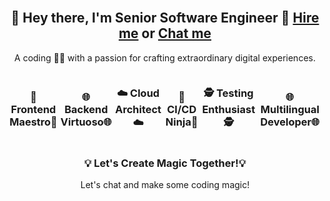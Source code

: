 <br clear="both">

<div align="center">
  <h2>🚀 Hey there, I'm Senior Software Engineer 👋 <a href="https://github.com/webguru11124/webguru11124/issues/new?title=I+want+to+hire+you&body=Hi,+@byteballet.+Send+me+your+resume:+your@companymail.com.">Hire me</a> or <a href="https://github.com/webguru11124/webguru11124/issues/new?title=I+want+to+talk+to+you&body=Hi,+@byteballet."> Chat me</a></h2>
  <p>A coding 🐱‍👤 with a passion for crafting extraordinary digital experiences.</p>
</div>
<div style="display: flex; justify-content: center; align-items: center;">
<div style="display: flex; justify-content: center; align-items: center;">
    <h3 align="center">🎨 Frontend Maestro🎨</h3>
    <h3 align="center">🌐 Backend Virtuoso🌐 </h3>
    <h3 align="center">☁️ Cloud Architect☁️</h3>
    <h3 align="center">🚀 CI/CD Ninja🚀</h3>
    <h3 align="center">🕵️ Testing Enthusiast🕵️</h3>
    <h3 align="center">🌐 Multilingual Developer🌐</h3>
</div>
</div>

<div align="center">
  <h3>💡 Let's Create Magic Together!💡</h3>
  <p>Let's chat and make some coding magic! </p>
</div>